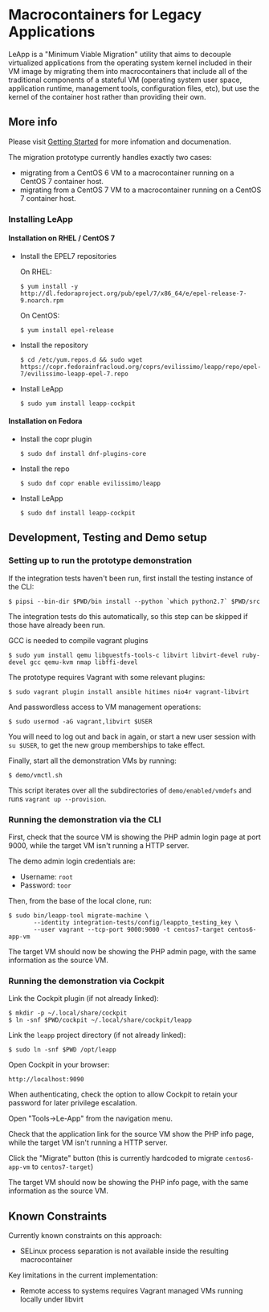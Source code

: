 # Macrocontainers for Legacy Applications

LeApp is a "Minimum Viable Migration" utility that aims to
decouple virtualized applications from the operating system
kernel included in their VM image by migrating them into
macrocontainers that include all of the traditional components
of a stateful VM (operating system user space, application
runtime, management tools, configuration files, etc), but
use the kernel of the container host rather than providing
their own.

## More info
Please visit [Getting Started](http://leapp-doc.readthedocs.io/en/latest/getstarted.html) for more infomation and documenation.

The migration prototype currently handles exactly two cases:

* migrating from a CentOS 6 VM to a macrocontainer running on
  a CentOS 7 container host.
* migrating from a CentOS 7 VM to a macrocontainer running on
  a CentOS 7 container host.

### Installing LeApp

#### Installation on RHEL / CentOS 7
* Install the EPEL7 repositories

  On RHEL:

      $ yum install -y http://dl.fedoraproject.org/pub/epel/7/x86_64/e/epel-release-7-9.noarch.rpm

  On CentOS:

      $ yum install epel-release

* Install the repository

      $ cd /etc/yum.repos.d && sudo wget https://copr.fedorainfracloud.org/coprs/evilissimo/leapp/repo/epel-7/evilissimo-leapp-epel-7.repo

* Install LeApp

      $ sudo yum install leapp-cockpit


#### Installation on Fedora
* Install the copr plugin

      $ sudo dnf install dnf-plugins-core

* Install the repo

      $ sudo dnf copr enable evilissimo/leapp

* Install LeApp

      $ sudo dnf install leapp-cockpit


## Development, Testing and Demo setup

### Setting up to run the prototype demonstration

If the integration tests haven't been run, first install the testing
instance of the CLI:

    $ pipsi --bin-dir $PWD/bin install --python `which python2.7` $PWD/src

The integration tests do this automatically, so this step can be skipped if
those have already been run.

GCC is needed to compile vagrant plugins

    $ sudo yum install qemu libguestfs-tools-c libvirt libvirt-devel ruby-devel gcc qemu-kvm nmap libffi-devel


The prototype requires Vagrant with some relevant plugins:

    $ sudo vagrant plugin install ansible hitimes nio4r vagrant-libvirt

And passwordless access to VM management operations:

    $ sudo usermod -aG vagrant,libvirt $USER

You will need to log out and back in again, or start a new user
session with `su $USER`, to get the new group memberships to take
effect.

Finally, start all the demonstration VMs by running:

    $ demo/vmctl.sh

This script iterates over all the subdirectories of `demo/enabled/vmdefs` and runs
`vagrant up --provision`.

### Running the demonstration via the CLI

First, check that the source VM is showing the
PHP admin login page at port 9000, while the target VM isn't
running a HTTP server.

The demo admin login credentials are:

* Username: `root`
* Password: `toor`

Then, from the base of the local clone, run:

    $ sudo bin/leapp-tool migrate-machine \
           --identity integration-tests/config/leappto_testing_key \
           --user vagrant --tcp-port 9000:9000 -t centos7-target centos6-app-vm

The target VM should now be showing the PHP admin page,
with the same information as the source VM.


### Running the demonstration via Cockpit

Link the Cockpit plugin (if not already linked):

    $ mkdir -p ~/.local/share/cockpit
    $ ln -snf $PWD/cockpit ~/.local/share/cockpit/leapp

Link the `leapp` project directory (if not already linked):

    $ sudo ln -snf $PWD /opt/leapp

Open Cockpit in your browser:

    http://localhost:9090

When authenticating, check the option to allow
Cockpit to retain your password for later
privilege escalation.

Open "Tools->Le-App" from the
navigation menu.

Check that the application link for the source VM
show the PHP info page, while the target VM isn't
running a HTTP server.

Click the "Migrate" button (this is currently
hardcoded to migrate `centos6-app-vm` to `centos7-target`)

The target VM should now be showing the PHP info page,
with the same information as the source VM.


Known Constraints
-----------------

Currently known constraints on this approach:

* SELinux process separation is not available inside
  the resulting macrocontainer


Key limitations in the current implementation:

* Remote access to systems requires Vagrant
  managed VMs running locally under libvirt
